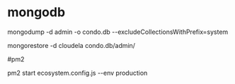 # mongodb

mongodump -d admin -o condo.db --excludeCollectionsWithPrefix=system

mongorestore -d cloudela condo.db/admin/


#pm2 

pm2 start ecosystem.config.js --env production
